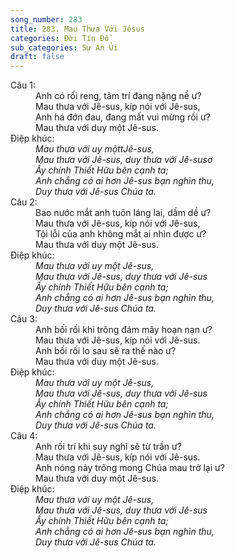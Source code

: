 ```yaml
---
song_number: 283
title: 283. Mau Thưa Với Jêsus
categories: Đời Tín Đồ
sub_categories: Sự An Ủi
draft: false
---
```

<dl><dt>Câu 1:</dt><dd data-verse="1">Anh có rối reng, tâm trí đang nặng nề ư? <br/>Mau thưa với Jê-sus, kíp nói với Jê-sus, <br/>Anh há đớn đau, đang mất vui mừng rồi ư? <br/>Mau thưa với duy một Jê-sus. </dd><dt>Điệp khúc:</dt><dd data-chorus="1"><em>Mau thưa với uy mộttJê-sus, <br/>Mau thưa với Jê-sus, duy thưa với Jê-susơ <br/>Ấy chính Thiết Hữu bên cạnh ta; <br/>Anh chẳng có ai hơn Jê-sus bạn nghìn thu, <br/>Duy thưa với Jê-sus Chúa ta. </em></dd><dt>Câu 2:</dt><dd data-verse="2">Bao nước mắt anh tuôn láng lai, dầm dề ư? <br/>Mau thưa với Jê-sus, kíp nói với Jê-sus, <br/>Tội lỗi của anh không mắt ai nhìn được ư? <br/>Mau thưa với duy một Jê-sus. </dd><dt>Điệp khúc:</dt><dd data-chorus="1"><em>Mau thưa với uy một Jê-sus, <br/>Mau thưa với Jê-sus, duy thưa với Jê-sus <br/>Ấy chính Thiết Hữu bên cạnh ta; <br/>Anh chẳng có ai hơn Jê-sus bạn nghìn thu, <br/>Duy thưa với Jê-sus Chúa ta. </em></dd><dt>Câu 3:</dt><dd data-verse="3">Anh bối rối khi trông đám mây hoạn nạn ư? <br/>Mau thưa với Jê-sus, kíp nói với Jê-sus. <br/>Anh bối rối lo sau sẽ ra thế nào ư? <br/>Mau thưa với duy một Jê-sus. </dd><dt>Điệp khúc:</dt><dd data-chorus="1"><em>Mau thưa với uy một Jê-sus, <br/>Mau thưa với Jê-sus, duy thưa với Jê-sus <br/>Ấy chính Thiết Hữu bên cạnh ta; <br/>Anh chẳng có ai hơn Jê-sus bạn nghìn thu, <br/>Duy thưa với Jê-sus Chúa ta. </em></dd><dt>Câu 4:</dt><dd data-verse="4">Anh rối trí khi suy nghĩ sẽ từ trần ư? <br/>Mau thưa với Jê-sus, kíp nói với Jê-sus. <br/>Anh nóng nảy trông mong Chúa mau trở lại ư? <br/>Mau thưa với duy một Jê-sus. </dd><dt>Điệp khúc:</dt><dd data-chorus="1"><em>Mau thưa với uy một Jê-sus, <br/>Mau thưa với Jê-sus, duy thưa với Jê-sus <br/>Ấy chính Thiết Hữu bên cạnh ta; <br/>Anh chẳng có ai hơn Jê-sus bạn nghìn thu, <br/>Duy thưa với Jê-sus Chúa ta. </em></dd></dl>